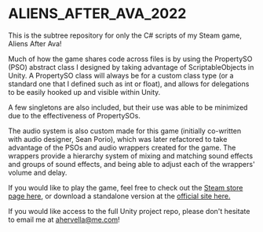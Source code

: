 # ALIENS_AFTER_AVA_2022
This is the subtree repository for only the C# scripts of my Steam game, Aliens After Ava!

Much of how the game shares code across files is by using the PropertySO (PSO) abstract class I designed by taking advantage of ScriptableObjects in Unity. A PropertySO class will always be for a custom class type (or a standard one that I defined such as int or float), and allows for delegations to be easily hooked up and visible within Unity.

A few singletons are also included, but their use was able to be minimized due to the effectiveness of PropertySOs.

The audio system is also custom made for this game (initially co-written with audio designer, Sean Porio), which was later refactored to take advantage of the PSOs and audio wrappers created for the game. The wrappers provide a hierarchy system of mixing and matching sound effects and groups of sound effects, and being able to adjust each of the wrappers' volume and delay.

If you would like to play the game, feel free to check out the <a href="https://store.steampowered.com/app/1995780/Aliens_After_Ava/" target="_blank">Steam store page here</a>, or download a standalone version at the <a href="https://www.alejandrohervella.com/aliensafterava" target="_blank">official site here.</a> 

If you would like access to the full Unity project repo, please don't hesitate to email me at ahervella@me.com!
